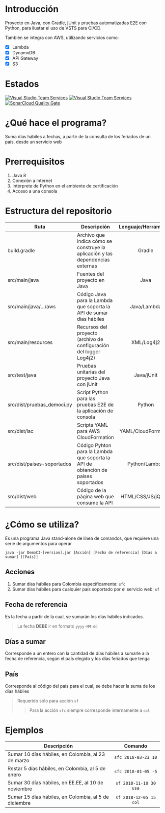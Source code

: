 # Introducción
Proyecto en Java, con Gradle, jUnit y pruebas automatizadas E2E con Python, para ilustar el uso de VSTS para CI/CD.

También se integra con AWS, utilizando servicios como:
- [x] Lambda
- [x] DynamoDB
- [x] API Gateway
- [x] S3

# Estados 

[![Visual Studio Team Services](https://sophosproyectos.visualstudio.com/_apis/public/build/definitions/92704e0a-93c2-4444-a919-6df362b72412/2/badge)](https://sophosproyectos.visualstudio.com/DemoCI/_build/)
[![Visual Studio Team Services](https://rmprodsbr1.vsrm.visualstudio.com/A9552bd68-f839-4b96-8792-861710c377f2/_apis/public/Release/badge/92704e0a-93c2-4444-a919-6df362b72412/1/2)](https://sophosproyectos.visualstudio.com/DemoCI/_release)
[![SonarCloud Quality Gate](https://sonarcloud.io/api/project_badges/measure?project=com.ramirezblauvelt.democi%3ADemoCI&metric=alert_status)](https://sonarcloud.io/dashboard?id=com.ramirezblauvelt.democi%3ADemoCI)

# ¿Qué hace el programa?

Suma días hábiles a fechas, a partir de la consulta de los feriados de un país, desde un servicio web

# Prerrequisitos

1. Java 8
1. Conexión a Internet
1. Intérprete de Python en el ambiente de certificación
1. Acceso a una consola

# Estructura del repositorio

| Ruta                       | Descripción                                                                       | Lenguaje/Herramienta |
|----------------------------|-----------------------------------------------------------------------------------|:--------------------:|
| build.gradle               | Archivo que indica cómo se construye la aplicación y las dependencias externas    |        Gradle        |
| src/main/java              | Fuentes del proyecto en Java                                                      |         Java         |
| src/main/java/.../aws      | Código Java para la Lambda que soporta la API de sumar días hábiles               |      Java/Lambda     |
| src/main/resources         | Recursos del proyecto (archivo de configuración del logger Log4j2)                |      XML/Log4j2      |
| src/test/java              | Pruebas unitarias del proyecto Java con jUnit                                     |      Java/jUnit      |
| src/dist/pruebas_democi.py | Script Python para las pruebas E2E de la aplicación de consola                    |        Python        |
| src/dist/iac               | Scripts YAML para AWS CloudFormation                                              |  YAML/CloudFormation |
| src/dist/países-soportados | Código Pyhton para la Lambda que soporta la API de obtención de países soportados |     Python/Lambda    |
| src/dist/web               | Código de la página web que consume la API                                        |  HTML/CSS/JS/jQuery  |

# ¿Cómo se utiliza?

Es una programa Java stand-alone de línea de comandos, que requiere una serie de argumentos para operar

```
java -jar DemoCI-[version].jar [Acción] [Fecha de referencia] [Días a sumar] [[País]]
```

## Acciones
1. Sumar días hábiles para Colombia específicamente: `sfc`
1. Sumar días hábiles para cualquier país soportado por el servicio web: `sf`

## Fecha de referencia

Es la fecha a partir de la cual, se sumarán los días hábiles indicados.
> La fecha **DEBE** ir en formato `yyyy-MM-dd`

## Días a sumar

Corresponde a un entero con la cantidad de días hábiles a sumarle a la fecha de referencia, según el país elegido y los días feriados que tenga

## País

Corresponde al código del país para el cual, se debe hacer la suma de los días hábiles
> Requerido sólo para acción `sf`
>> Para la acción `sfc` siempre corresponde internamente a `col`

# Ejemplos

| Descripción                                           |         Comando        |
|-------------------------------------------------------|:----------------------:|
| Sumar 10 días hábiles, en Colombia, al 23 de marzo    |   `sfc 2018-03-23 10`  |
| Restar 5 días hábiles, en Colombia, al 5 de enero     |   `sfc 2018-01-05 -5`  |
| Sumar 30 días hábiles, en EE.EE, al 10 de noviembre   | `sf 2018-11-10 30 usa` |
| Sumar 15 días hábiles, en Colombia, al 5 de diciembre | `sf 2018-12-05 15 col` |
